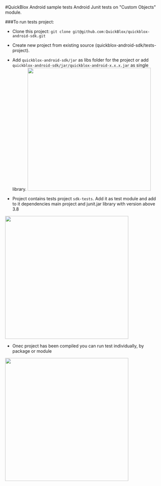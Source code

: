 #QuickBlox Android sample tests
Android Junit tests on "Custom Objects" module.

###To run tests project:
* Clone this project:
      ``git clone git@github.com:QuickBlox/quickblox-android-sdk.git``
* Create new project from existing source (quickblox-android-sdk/tests-project).

* Add `quickblox-android-sdk/jar` as libs folder for the project or add `quickblox-android-sdk/jar/quickblox-android-x.x.x.jar` as single library.
      <img src="http://files.quickblox.com/project-dependency.png" height=400/>
* Project contains tests project `sdk-tests`. Add it as test module and add to it dependencies main project and junit.jar library with version above 3.8

<img src="http://files.quickblox.com/sdk-test-dependency.png" height=400/>

* Onec project has been compiled you can run test individually, by package or module

<img src="http://files.quickblox.com/run-tests.png" height=400/>
